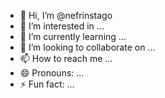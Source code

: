 - 👋 Hi, I’m @nefrinstago
- 👀 I’m interested in ...
- 🌱 I’m currently learning ...
- 💞️ I’m looking to collaborate on ...
- 📫 How to reach me ...
- 😄 Pronouns: ...
- ⚡ Fun fact: ...

<!---
nefrinstago/nefrinstago is a ✨ special ✨ repository because its `README.md` (this file) appears on your GitHub profile.
You can click the Preview link to take a look at your changes.
--->
